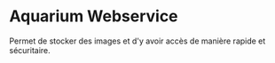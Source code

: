 # Aquarium Webservice

Permet de stocker des images et d'y avoir accès de manière rapide et sécuritaire.
